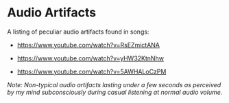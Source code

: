 # Audio Artifacts

A listing of peculiar audio artifacts found in songs:

- https://www.youtube.com/watch?v=RsEZmictANA

- https://www.youtube.com/watch?v=yHW32KtnNhw

- https://www.youtube.com/watch?v=5AWHALoCzPM


_Note: Non-typical audio artifacts lasting under a few seconds as perceived by my mind subconsciously during casual listening at normal audio volume._